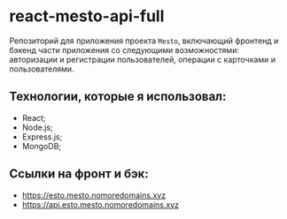 # react-mesto-api-full
Репозиторий для приложения проекта `Mesto`, включающий фронтенд и бэкенд части приложения со следующими возможностями: авторизации и регистрации пользователей, операции с карточками и пользователями.

## Технологии, которые я использовал:
* React;
* Node.js;
* Express.js;
* MongoDB;

## Ссылки на фронт и бэк:
* https://esto.mesto.nomoredomains.xyz
* https://api.esto.mesto.nomoredomains.xyz

